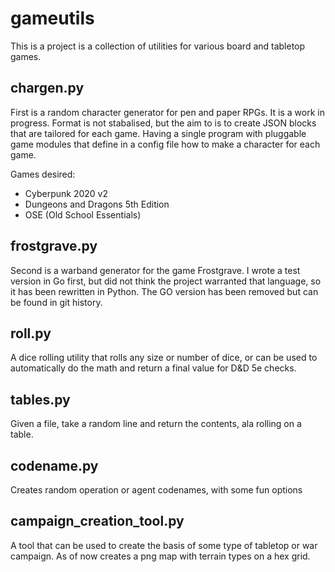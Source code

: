 # gameutils

This is a project is a collection of utilities for various board and tabletop games.

## chargen.py
First is a random character generator for pen and paper RPGs. It is a work in progress. Format is not stabalised, but the aim to is to create JSON blocks that are tailored for each game. Having a single program with pluggable game modules that define in a config file how to make a character for each game.

Games desired:
- Cyberpunk 2020 v2
- Dungeons and Dragons 5th Edition
- OSE (Old School Essentials)

## frostgrave.py
Second is a warband generator for the game Frostgrave. I wrote a test version in Go first, but did not think the project warranted that language, so it has been rewritten in Python. The GO version has been removed but can be found in git history.

## roll.py
A dice rolling utility that rolls any size or number of dice, or can be used to automatically do the math and return a final value for D&D 5e checks.

## tables.py
Given a file, take a random line and return the contents, ala rolling on a table.

## codename.py
Creates random operation or agent codenames, with some fun options

## campaign_creation_tool.py
A tool that can be used to create the basis of some type of tabletop or war campaign. As of now creates a png map with terrain types on a hex grid.


